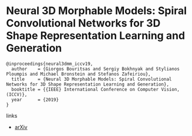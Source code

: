 # Neural 3D Morphable Models: Spiral Convolutional Networks for 3D Shape Representation Learning and Generation

```
@inproceedings{neural3dmm_iccv19,
  author    = {Giorgos Bouritsas and Sergiy Bokhnyak and Stylianos Ploumpis and Michael Bronstein and Stefanos Zafeiriou},
  title     = {Neural 3D Morphable Models: Spiral Convolutional Networks for 3D Shape Representation Learning and Generation},
  booktitle = {{IEEE} International Conference on Computer Vision, (ICCV)},
  year      = {2019}
}
```

links
- [arXiv](https://arxiv.org/abs/1905.02876)

